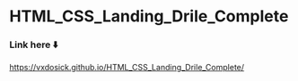 # HTML_CSS_Landing_Drile_Complete

### Link here ⬇️

https://vxdosick.github.io/HTML_CSS_Landing_Drile_Complete/

